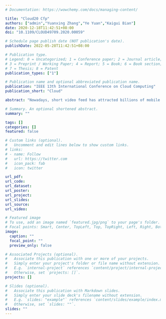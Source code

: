 ```yaml
---
# Documentation: https://wowchemy.com/docs/managing-content/

title: "Cloud20 Cfp"
authors: ["admin","Yuanxing Zhang","Ye Yuan","Kaigui Bian"]
date: 2020-12-18T11:42:51+08:00
doi: "10.1109/CLOUD49709.2020.00059"

# Schedule page publish date (NOT publication's date).
publishDate: 2022-05-28T11:42:51+08:00

# Publication type.
# Legend: 0 = Uncategorized; 1 = Conference paper; 2 = Journal article;
# 3 = Preprint / Working Paper; 4 = Report; 5 = Book; 6 = Book section;
# 7 = Thesis; 8 = Patent
publication_types: ["1"]

# Publication name and optional abbreviated publication name.
publication: "IEEE 13th International Conference on Cloud Computing"
publication_short: "Cloud"

abstract: "Nowadays, short video feed has attracted billions of mobile users all around the world to interact with content effortlessly, yielding an explosive growth of short video commerce. Typically, users watch full-screen short videos of a few seconds one-by-one in a watch-list generated by recommender systems, skipping those they are not interested in. However, the recommender system at the cloud makes a user-interest-specific decision mostly based on the users' behavior data collected within the application itself (e.g., users' view history), without examining the lower-layer network and communication statistics. When the playback choked due to the limited network bandwidth, the user will probably skip the video, leading to a waste of bandwidth and degradation of the user's quality of experience (QoE). Meanwhile, the excessive number of user requests to video contents raises a heavy computational load and communication cost for the recommender system at the cloud to determine which videos to be recommended and delivered to each user in a real-time manner. The advance of edge computing provides a promising avenue of deploying edge nodes with caches (e.g., household devices) beyond cloud and edge servers, such that the recommender system in the cloud can place popular video contents closer to client users, and meanwhile the contents are delivered to client users with good network condition. In this paper, we propose CFP, a cross-layer recommender system for short video streaming with fine-grained preloading technique at the network edge. CFP jointly optimizes the recommendation effect of the video application and the content preloading efficiency under various network conditions at the network edge. CFP takes a two-stage approach: the cloud server first seeks to perform edge-wise instead of user-interest-specific recommendation with neural collaborative filtering recommender, preloading a list of candidate videos to edge nodes, and each edge node, deploying the GRU with attention, then delivers the proper video contents to the client user device according to the user's preference. Trace-driven emulations demonstrate the efficiency of the proposed CFP scheme."

# Summary. An optional shortened abstract.
summary: ""

tags: []
categories: []
featured: false

# Custom links (optional).
#   Uncomment and edit lines below to show custom links.
# links:
# - name: Follow
#   url: https://twitter.com
#   icon_pack: fab
#   icon: twitter

url_pdf:
url_code:
url_dataset:
url_poster:
url_project:
url_slides:
url_source:
url_video:

# Featured image
# To use, add an image named `featured.jpg/png` to your page's folder. 
# Focal points: Smart, Center, TopLeft, Top, TopRight, Left, Right, BottomLeft, Bottom, BottomRight.
image:
  caption: ""
  focal_point: ""
  preview_only: false

# Associated Projects (optional).
#   Associate this publication with one or more of your projects.
#   Simply enter your project's folder or file name without extension.
#   E.g. `internal-project` references `content/project/internal-project/index.md`.
#   Otherwise, set `projects: []`.
projects: []

# Slides (optional).
#   Associate this publication with Markdown slides.
#   Simply enter your slide deck's filename without extension.
#   E.g. `slides: "example"` references `content/slides/example/index.md`.
#   Otherwise, set `slides: ""`.
slides: ""
---
```

